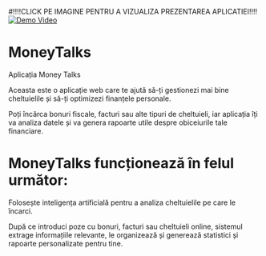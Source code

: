 #!!!!CLICK PE IMAGINE PENTRU A VIZUALIZA PREZENTAREA APLICATIEI!!!!
[![Demo Video](https://img.youtube.com/vi/2pNxjMm2V_A/maxresdefault.jpg)](https://www.youtube.com/watch?v=2pNxjMm2V_A)

# MoneyTalks
Aplicația Money Talks

Aceasta este o aplicație web care te ajută să-ți gestionezi mai bine cheltuielile și să-ți optimizezi finanțele personale.

Poți încărca bonuri fiscale, facturi sau alte tipuri de cheltuieli, iar aplicația îți va analiza datele și va genera rapoarte utile despre obiceiurile tale financiare.

#
# MoneyTalks funcționează în felul următor:
Folosește inteligența artificială pentru a analiza cheltuielile pe care le încarci.

După ce introduci poze cu bonuri, facturi sau cheltuieli online, sistemul extrage informațiile relevante, le organizează și generează statistici și rapoarte personalizate pentru tine.
